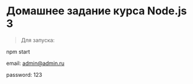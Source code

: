 # Домашнее задание курса Node.js 3

> Для запуска:

npm start

email: admin@admin.ru

password: 123
